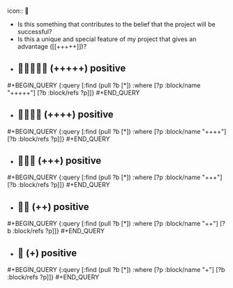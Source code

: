 icon:: 🔋
- Is this something that contributes to the belief that the project will be successful?
- Is this a unique and special feature of my project that gives an advantage ([[+++++]])?
- ## 🔋🔋🔋🔋🔋 (+++++) positive
#+BEGIN_QUERY
{:query [:find (pull ?b [*])
         :where
         [?p :block/name "+++++"]
         [?b :block/refs ?p]]}
#+END_QUERY

- ## 🔋🔋🔋🔋 (++++) positive
#+BEGIN_QUERY
{:query [:find (pull ?b [*])
         :where
         [?p :block/name "++++"]
         [?b :block/refs ?p]]}
#+END_QUERY

- ## 🔋🔋🔋 (+++) positive
#+BEGIN_QUERY
{:query [:find (pull ?b [*])
         :where
         [?p :block/name "+++"]
         [?b :block/refs ?p]]}
#+END_QUERY

- ## 🔋🔋 (++) positive
#+BEGIN_QUERY
{:query [:find (pull ?b [*])
         :where
         [?p :block/name "++"]
         [?b :block/refs ?p]]}
#+END_QUERY

- ## 🔋 (+) positive
#+BEGIN_QUERY
{:query [:find (pull ?b [*])
         :where
         [?p :block/name "+"]
         [?b :block/refs ?p]]}
#+END_QUERY


